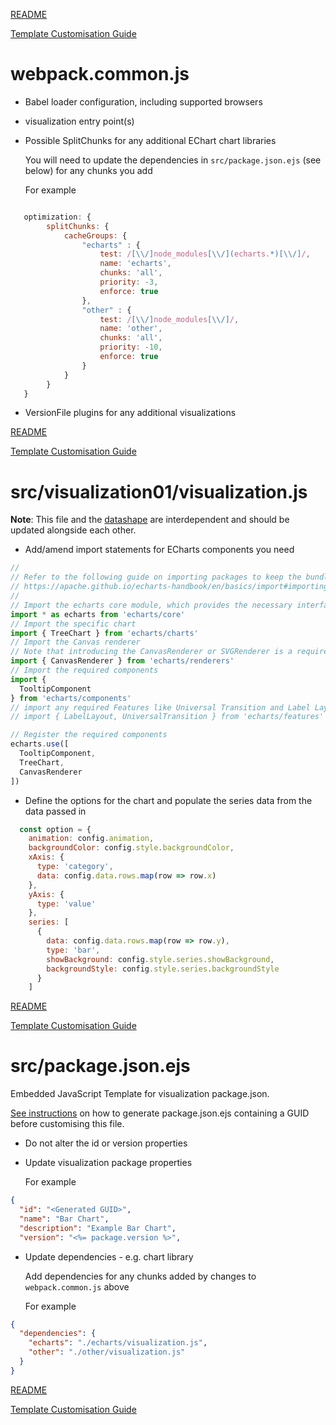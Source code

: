 [README](../README.md)

[Template Customisation Guide](template-customisation-guide.md#webpackcommonjs)

# webpack.common.js

* Babel loader configuration, including supported browsers
* visualization entry point(s)
* Possible SplitChunks for any additional EChart chart libraries

  You will need to update the dependencies in `src/package.json.ejs` (see below) for any chunks you add

  For example
```JavaScript

   optimization: {
        splitChunks: {
            cacheGroups: {
                "echarts" : {
                    test: /[\\/]node_modules[\\/](echarts.*)[\\/]/,
                    name: 'echarts',
                    chunks: 'all',
                    priority: -3,
                    enforce: true
                },
                "other" : {
                    test: /[\\/]node_modules[\\/]/,
                    name: 'other',
                    chunks: 'all',
                    priority: -10,
                    enforce: true
                }
            }
        }
   }
```

* VersionFile plugins for any additional visualizations

[README](../README.md)

[Template Customisation Guide](template-customisation-guide.md#webpackcommonjs)

# src/visualization01/visualization.js

__Note__: This file and the [datashape](template-customisation-guide.md#srcvisualization01visualizationdatashapegql) are interdependent and should be updated alongside each other.

* Add/amend import statements for ECharts components you need

```JavaScript
//
// Refer to the following guide on importing packages to keep the bundle size to a minimum:
// https://apache.github.io/echarts-handbook/en/basics/import#importing-required-charts-and-components-to-have-minimal-bundle
//
// Import the echarts core module, which provides the necessary interfaces for using echarts.
import * as echarts from 'echarts/core'
// Import the specific chart
import { TreeChart } from 'echarts/charts'
// Import the Canvas renderer
// Note that introducing the CanvasRenderer or SVGRenderer is a required step
import { CanvasRenderer } from 'echarts/renderers'
// Import the required components
import {
  TooltipComponent
} from 'echarts/components'
// import any required Features like Universal Transition and Label Layout
// import { LabelLayout, UniversalTransition } from 'echarts/features'

// Register the required components
echarts.use([
  TooltipComponent,
  TreeChart,
  CanvasRenderer
])
```

* Define the options for the chart and populate the series data from the data passed in

```JavaScript
  const option = {
    animation: config.animation,
    backgroundColor: config.style.backgroundColor,
    xAxis: {
      type: 'category',
      data: config.data.rows.map(row => row.x)
    },
    yAxis: {
      type: 'value'
    },
    series: [
      {
        data: config.data.rows.map(row => row.y),
        type: 'bar',
        showBackground: config.style.series.showBackground,
        backgroundStyle: config.style.series.backgroundStyle
      }
    ]

```

[README](../README.md)

[Template Customisation Guide](template-customisation-guide.md#srcvisualization01visualizationjs)

# src/package.json.ejs

Embedded JavaScript Template for visualization package.json.

[See instructions](template-customisation-guide.md#generate-guids) on how to generate package.json.ejs containing a GUID before customising this file.
* Do not alter the id or version properties
* Update visualization package properties

    For example
```JSON
{
  "id": "<Generated GUID>",
  "name": "Bar Chart",
  "description": "Example Bar Chart",
  "version": "<%= package.version %>",
```
* Update dependencies - e.g. chart library

  Add dependencies for any chunks added by changes to `webpack.common.js` above

  For example
```JSON
{
  "dependencies": {
    "echarts": "./echarts/visualization.js",
    "other": "./other/visualization.js"
  }
}
```

[README](../README.md)

[Template Customisation Guide](template-customisation-guide.md#srcpackagejsonejs)
